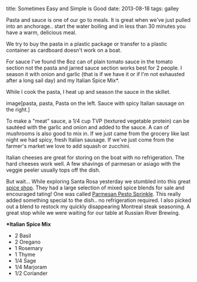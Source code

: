 title: Sometimes Easy and Simple is Good 
date: 2013-08-18 
tags: galley

Pasta and sauce is one of our go to meals.  It is great when we've just pulled
into an anchorage.. start the water boiling and in less than 30 minutes you have
a warm, delicious meal.

We try to buy the pasta in a plastic package or transfer to a plastic container
as cardboard doesn't work on a boat.

For sauce I've found the 8oz can of plain tomato sauce in the tomato section not
the pasta and jarred sauce section works best for 2 people. I season it with
onion and garlic (that is if we have it or if I'm not exhausted after a long
sail day) and my Italian Spice Mix*.

While I cook the pasta, I  heat up and season the sauce in the skillet.

image[pasta, pasta, Pasta on the left. Sauce with spicy Italian sausage on the right.]

To make a "meat" sauce, a 1/4 cup TVP (textured vegetable protein) can be sautéed
with the garlic and onion and added to the sauce. A can of mushrooms is also
good to mix in. If we just came from the grocery like last night we had spicy,
fresh Italian sausage.  If we've just come from the farmer's market we love to
add squash or zucchini.

Italian cheeses are great for storing on the boat with no refrigeration.  The
hard cheeses work well. A few shavings of parmesan or asiago with the veggie
peeler usually tops off the dish.

But wait... While exploring Santa Rosa yesterday we stumbled into this great
[spice shop](http://www.savoryspiceshop.com/).  They had a large selection of mixed 
spice blends for sale and encouraged tating!
 One was called [Parmesan Pesto Sprinkle](http://www.savoryspiceshop.com/blends/pesche.html). 
This really added something special to the dish.. no refrigeration required.  I also picked out a blend to
restock my quickly disappearing Montreal steak seasoning.  A great stop while we
were waiting for our table at Russian River Brewing.

__*Italian Spice Mix__

* 2   Basil
* 2   Oregano
* 1   Rosemary
* 1   Thyme
* 1/4 Sage
* 1/4 Marjoram
* 1/2 Coriander
